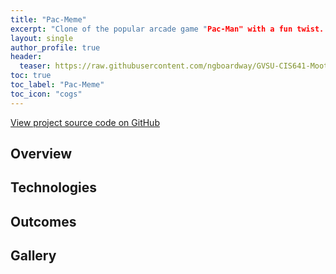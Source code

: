 ```yaml
---
title: "Pac-Meme"
excerpt: "Clone of the popular arcade game "Pac-Man" with a fun twist. Developed collaboratively using Java and Swing GUI framework."
layout: single
author_profile: true
header:
  teaser: https://raw.githubusercontent.com/ngboardway/GVSU-CIS641-Moot-Floating-Point/master/images/demo/PacMeme4.PNG
toc: true
toc_label: "Pac-Meme"
toc_icon: "cogs"
---
```


[View project source code on GitHub](https://github.com/ngboardway/GVSU-CIS641-Moot-Floating-Point)

## Overview

## Technologies

## Outcomes

## Gallery
